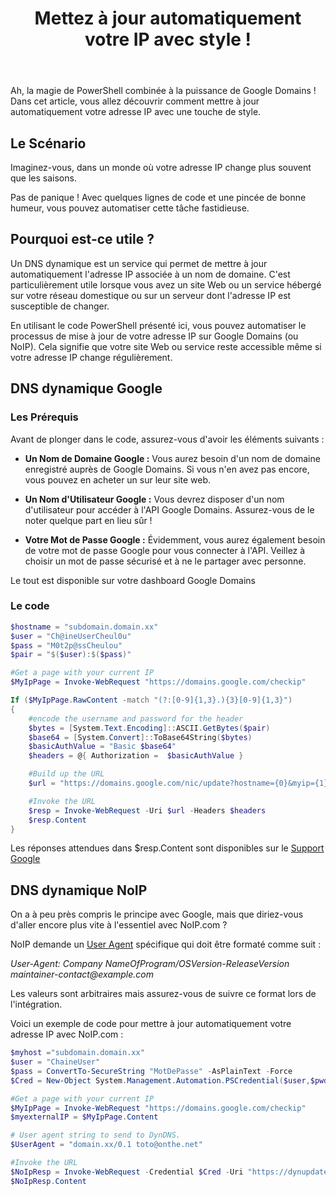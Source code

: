 ﻿---
title: "Mettez à jour automatiquement votre IP avec style !"
excerpt: |
  Découvrez comment mettre à jour automatiquement votre adresse IP avec une touche de style grâce à PowerShell.
  
category: PowerShell
classes: wide
comments: true
tags: 
  - PowerShell
  - Tips
  - DNS
  - Domains
  - IP
header:
  teaser: /assets/images/2022-07-12-Update-Dynamic-DNS.webp
---

Ah, la magie de PowerShell combinée à la puissance de Google Domains ! Dans cet article, vous allez découvrir comment mettre à jour automatiquement votre adresse IP avec une touche de style.

## Le Scénario

Imaginez-vous, dans un monde où votre adresse IP change plus souvent que les saisons.

Pas de panique ! Avec quelques lignes de code et une pincée de bonne humeur, vous pouvez automatiser cette tâche fastidieuse.

## Pourquoi est-ce utile ?

Un DNS dynamique est un service qui permet de mettre à jour automatiquement l'adresse IP associée à un nom de domaine. C'est particulièrement utile lorsque vous avez un site Web ou un service hébergé sur votre réseau domestique ou sur un serveur dont l'adresse IP est susceptible de changer.

En utilisant le code PowerShell présenté ici, vous pouvez automatiser le processus de mise à jour de votre adresse IP sur Google Domains (ou NoIP). Cela signifie que votre site Web ou service reste accessible même si votre adresse IP change régulièrement.



## DNS dynamique Google

### Les Prérequis

Avant de plonger dans le code, assurez-vous d'avoir les éléments suivants :

- **Un Nom de Domaine Google :** Vous aurez besoin d'un nom de domaine enregistré auprès de Google Domains. Si vous n'en avez pas encore, vous pouvez en acheter un sur leur site web.

- **Un Nom d'Utilisateur Google :** Vous devrez disposer d'un nom d'utilisateur pour accéder à l'API Google Domains. Assurez-vous de le noter quelque part en lieu sûr !

- **Votre Mot de Passe Google :** Évidemment, vous aurez également besoin de votre mot de passe Google pour vous connecter à l'API. Veillez à choisir un mot de passe sécurisé et à ne le partager avec personne.

Le tout est disponible sur votre dashboard Google Domains

### Le code

```powershell
$hostname = "subdomain.domain.xx"
$user = "Ch@ineUserCheul0u"
$pass = "M0t2p@ssCheulou"
$pair = "$($user):$($pass)"

#Get a page with your current IP
$MyIpPage = Invoke-WebRequest "https://domains.google.com/checkip"

If ($MyIpPage.RawContent -match "(?:[0-9]{1,3}.){3}[0-9]{1,3}")
{
    #encode the username and password for the header
    $bytes = [System.Text.Encoding]::ASCII.GetBytes($pair)
    $base64 = [System.Convert]::ToBase64String($bytes)
    $basicAuthValue = "Basic $base64"
    $headers = @{ Authorization =  $basicAuthValue }

    #Build up the URL
    $url = "https://domains.google.com/nic/update?hostname={0}&myip={1}" -f $hostname, $MyIpPage

    #Invoke the URL
    $resp = Invoke-WebRequest -Uri $url -Headers $headers
    $resp.Content 
}
```

Les réponses attendues dans $resp.Content sont disponibles sur le [Support Google]

[Support Google]: <https://support.google.com/domains/answer/6147083?hl=fr#zippy=%2Cutiliser-lapi-pour-mettre-%C3%A0-jour-votre-enregistrement-dns-dynamique>

## DNS dynamique NoIP

On a à peu près compris le principe avec Google, mais que diriez-vous d'aller encore plus vite à l'essentiel avec NoIP.com ? 

NoIP demande un [User Agent] spécifique qui doit être formaté comme suit :

_User-Agent: Company NameOfProgram/OSVersion-ReleaseVersion maintainer-contact@example.com_

Les valeurs sont arbitraires mais assurez-vous de suivre ce format lors de l'intégration.

[User Agent]:<https://www.noip.com/integrate/add-noip>

Voici un exemple de code pour mettre à jour automatiquement votre adresse IP avec NoIP.com :

```powershell
$myhost ="subdomain.domain.xx"
$user = "ChaineUser"
$pass = ConvertTo-SecureString "MotDePasse" -AsPlainText -Force
$Cred = New-Object System.Management.Automation.PSCredential($user,$pwd)

#Get a page with your current IP
$MyIpPage = Invoke-WebRequest "https://domains.google.com/checkip"
$myexternalIP = $MyIpPage.Content

# User agent string to send to DynDNS.
$UserAgent = "domain.xx/0.1 toto@onthe.net"

#Invoke the URL
$NoIpResp = Invoke-WebRequest -Credential $Cred -Uri "https://dynupdate.no-ip.com/nic/update?hostname=$myhost&myip=$myexternalIP" -UserAgent $UserAgent
$NoIpResp.Content

```

